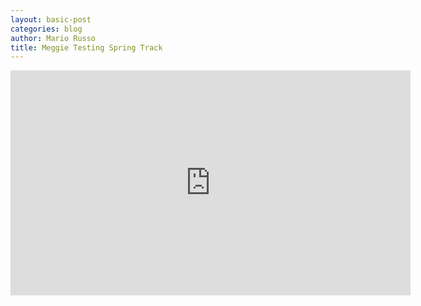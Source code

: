 ```yaml
---
layout: basic-post
categories: blog
author: Mario Russo
title: Meggie Testing Spring Track
---
```

<iframe width="640" height="360" src="http://www.youtube.com/embed/ljAqawr9V0k?feature=player_detailpage" frameborder="0" allowfullscreen></iframe>
